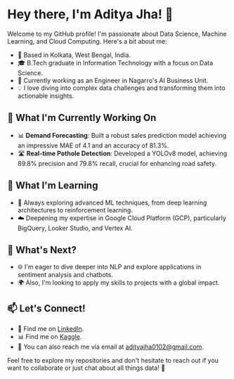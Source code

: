 # Hey there, I'm Aditya Jha! 👋


Welcome to my GitHub profile! I'm passionate about Data Science, Machine Learning, and Cloud Computing. Here's a bit about me:


- 📍 Based in Kolkata, West Bengal, India.
- 🎓 B.Tech graduate in Information Technology with a focus on Data Science.
- 💼 Currently working as an Engineer in Nagarro's AI Business Unit.
- 💡 I love diving into complex data challenges and transforming them into actionable insights.


## 🔬 What I'm Currently Working On


- 📊 **Demand Forecasting**: Built a robust sales prediction model achieving an impressive MAE of 4.1 and an accuracy of 81.3%.
- 🛣️ **Real-time Pothole Detection**: Developed a YOLOv8 model, achieving 89.8% precision and 79.8% recall, crucial for enhancing road safety.


## 🌱 What I'm Learning


- 🚀 Always exploring advanced ML techniques, from deep learning architectures to reinforcement learning.
- ☁️ Deepening my expertise in Google Cloud Platform (GCP), particularly BigQuery, Looker Studio, and Vertex AI.


## 🚀 What's Next?


- 🌐 I'm eager to dive deeper into NLP and explore applications in sentiment analysis and chatbots.
- 🌍 Also, I'm looking to apply my skills to projects with a global impact.


## 📫 Let's Connect!


- 💬 Find me on [LinkedIn](https://www.linkedin.com/in/aditya-jhaa/).
- 📊 Find me on [Kaggle](https://www.kaggle.com/adityajha0102).
- 📧 You can also reach me via email at adityajha0102@gmail.com.


Feel free to explore my repositories and don't hesitate to reach out if you want to collaborate or just chat about all things data! 🚀
